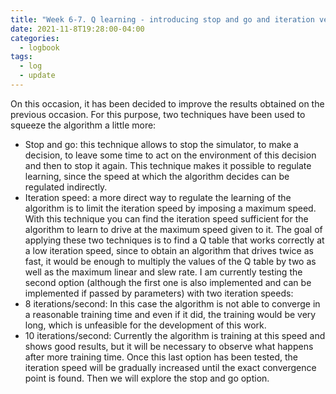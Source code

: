 ```yaml
---
title: "Week 6-7. Q learning - introducing stop and go and iteration velocity"
date: 2021-11-8T19:28:00-04:00
categories:
  - logbook
tags:
  - log
  - update
---
```


On this occasion, it has been decided to improve the results obtained on the previous occasion. For this purpose, two techniques have been used to squeeze the algorithm a little more:
- Stop and go: this technique allows to stop the simulator, to make a decision, to leave some time to act on the environment of this decision and then to stop it again. This technique makes it possible to regulate learning, since the speed at which the algorithm decides can be regulated indirectly.
- Iteration speed: a more direct way to regulate the learning of the algorithm is to limit the iteration speed by imposing a maximum speed. With this technique you can find the iteration speed sufficient for the algorithm to learn to drive at the maximum speed given to it.
The goal of applying these two techniques is to find a Q table that works correctly at a low iteration speed, since to obtain an algorithm that drives twice as fast, it would be enough to multiply the values of the Q table by two as well as the maximum linear and slew rate.
I am currently testing the second option (although the first one is also implemented and can be implemented if passed by parameters) with two iteration speeds:
- 8 iterations/second: In this case the algorithm is not able to converge in a reasonable training time and even if it did, the training would be very long, which is unfeasible for the development of this work.
- 10 iterations/second: Currently the algorithm is training at this speed and shows good results, but it will be necessary to observe what happens after more training time.
Once this last option has been tested, the iteration speed will be gradually increased until the exact convergence point is found. Then we will explore the stop and go option.